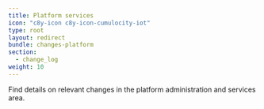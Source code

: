```yaml
---
title: Platform services
icon: "c8y-icon c8y-icon-cumulocity-iot"
type: root
layout: redirect
bundle: changes-platform
section:
  - change_log
weight: 10
---
```


Find details on relevant changes in the platform administration and services area.
